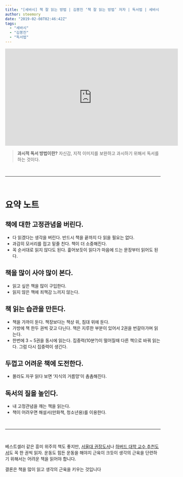 ```yaml
---
title: "[세바시] 책 잘 읽는 방법 | 김봉진 ‘책 잘 읽는 방법’ 저자 | 독서법 | 세바시 902회"
author: steemory
date: "2019-02-08T02:46:42Z"
tags:
  - "세바시"
  - "김봉진"
  - "독서법"
---
```


<iframe width="560" height="315" src="https://www.youtube.com/embed/eWuhpUBRdZ8" frameborder="0" allow="accelerometer; autoplay; encrypted-media; gyroscope; picture-in-picture" allowfullscreen></iframe>

> **과시적 독서 방법이란?**
> 자신감, 지적 이미지를 보완하고 과시하기 위해서 독서를 하는 것이다.

<br>

***

<br>

# 요약 노트

## 책에 대한 고정관념을 버린다.

- 다 읽겠다는 생각을 버린다. 반드시 책을 끝까지 다 읽을 필요는 없다.
- 과감히 모서리를 접고 밑줄 친다. 책이 더 소중해진다.
- 꼭 순서대로 읽지 않다도 된다. 흝어보듯이 읽다가 마음에 드는 문장부터 읽어도 된다.


## 책을 많이 사야 많이 본다.

- 읽고 싶은 책을 많이 구입한다.
- 읽지 않은 책에 죄책감 느끼지 않는다.


## 책 읽는 습관을 만든다.

- 책을 가까이 둔다. 책장보다는 책상 위, 침대 위에 둔다.
- 가방에 책 한두 권씩 갖고 다닌다. 책은 지루한 부분이 있어서 2권을 번갈아가며 읽는다.
- 한번에 3 ~ 5권을 동시에 읽는다. 집중력(10분?)이 떨어질때 다른 책으로 바꿔 읽는다. 그럼 다시 집중력이 생긴다.


## 두껍고 어려운 책에 도전한다.

- 몰라도 자꾸 읽다 보면 ‘지식의 거름망’이 촘촘해진다.

## 독서의 질을 높인다.

- 내 고정관념을 깨는 책을 읽는다. 
- 책이 어려우면 해설서(만화책, 청소년용)를 이용한다.

<br>

***

<br>

베스트셀러 같은 흥미 위주의 책도 좋지만, [서울대 권장도서](http://book100.snu.ac.kr/book/book/)나 [하버드 대학 교수 추천도서](http://zetaedu.co.kr/％ED％95％98％EB％B2％84％EB％93％9C％EB％8C％80％ED％95％99-％EA％B5％90％EC％88％98％EB％93％A4％EC％9D％B4-％EC％B6％94％EC％B2％9C％ED％95％9C-2018％EB％85％84-％ED％95％84％EB％8F％85％EC％84％9C/)도 꼭 한 권씩 읽자. 운동도 힘든 운동을 해야지 근육이 크듯이 생각의 근육을 단련하기 위해서는 어려운 책을 읽어야 합니다.

결론은 책을 많이 읽고 생각의 근육을 키우는 것입니다